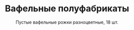 ---
#site_title: Продукт # Заголовок страницы (вкладка в браузере)
uniclass: product-1 # Это трогать не нужно

#------ Карточка товара ------
title: Вафельные полуфабрикаты # Заголовок, который будет везде отображаться
tumbnail: /assets/images/products/tumb-product-1.png # Изображение для карточки товара

#------ Отдельная страница товара - 1 экран ------
title_section: Вафельные полуфабрикаты # Название продукта на странице
subtitle: Пустые вафельные рожки разноцветные, 18 шт. # Подзаголовок
describe: Вафельный рожок литой, под мороженое, зефир и тд, высота 105 мм, диаметр 47 мм. # Описание под заголовком
size_upakovki: 143x55x187 мм # Размер упаковки
count_in: 8 шт # Кол-во в гофрокоробе
size_gofro: 390х235х150 мм # Размер гофрокороба

#------ Преимущества - 2 экран ------
# Одна карточка состоит из двух полей - img и text. Оба поля нужно заполнять, чтобы они отобазились на странице
advantages:
    - img: /assets/images/icons/sugar.svg
      text: Без добавляения сахара
    - img: /assets/images/icons/hrust.svg
      text: Хрустящая структура
    - img: /assets/images/icons/fasov.svg
      text: Удобная фасовка

#------ Продукция бренда - 3 экран ------
# Обязательные параметры: img - картинка которая будет отображаться
# Необязательные: img_slider - если нужна другая картинка в слайдере на первом экране
# exlude_slider - если НЕ нужно показывать в слайдере на первом экране, возможные значения: true - убрать, false - оставить как было (либо можно просто убрать этот параметр)
# subtitle, describe, size_upakovki, count_in, size_gofro - все настройки как на первом экране
brands_products:
    - img: /assets/images/products/product-1/brands/item-1.png
      img_slider: /assets/images/products/product-1/for-slider/item-1.png
      subtitle: Вафельная крошка, 250 г
      describe: Вафельная крошка для посыпки в изготовлении кондитерских изделий.
      size_upakovki: 143x55x187 мм # Размер упаковки
      count_in: 8 шт # Кол-во в гофрокоробе
      size_gofro: 390х235х150 мм # Размер гофрокороба
    - img: /assets/images/products/product-1/brands/item-2.png
      img_slider: /assets/images/products/product-1/for-slider/item-2.png
      subtitle: Пустые вафельные рожки, 18 шт
      describe: Вафельный рожок литой, под мороженое, зефир и тд, высота 105 мм, диаметр 47 мм.
      size_upakovki: 143x55x187 мм # Размер упаковки
      count_in: 8 шт # Кол-во в гофрокоробе
      size_gofro: 390х235х150 мм # Размер гофрокороба
    - img: /assets/images/products/product-1/brands/item-3.png
      img_slider: /assets/images/products/product-1/for-slider/item-3.png
      img_slider: /assets/images/products/product-1/brands/product-3.png
      subtitle: Вафельная крошка
      describe: Вафельная крошка для кондитерских производств, кондитерских, размер фракции 2-5 мм.
      size_upakovki: 800x400x300 мм # Размер упаковки
      weight: 15 кг # Вес
    - img: /assets/images/products/product-1/brands/item-4.png
      img_slider: /assets/images/products/product-1/for-slider/item-4.png
      subtitle: Вафельный мини-рожок
      describe: Вафельный мини-рожок под кондитерские изделия.
      size_product: высота 60 мм, диаметр 32 мм # Размер изделия
      count_in: 1408 шт # Кол-во в гофрокоробе
      size_gofro: 390х260х225 мм # Размер гофрокороба
    - img: /assets/images/products/product-1/brands/item-5.png
      img_slider: /assets/images/products/product-1/for-slider/item-5.png
      subtitle: Вафельный рожок
      describe: Вафельный рожок, литой, под мороженое, зефир и тд.
      size_product: высота 105 мм, диаметр 47 мм # Размер изделия
      count_in: 500 шт # Кол-во в гофрокоробе
      size_gofro: 390х260х225 мм # Размер гофрокороба
    - img: /assets/images/products/product-1/brands/item-6.png
      img_slider: /assets/images/products/product-1/for-slider/item-6.png
      subtitle: Вафельный стаканчик
      describe: Вафельный стаканчик стандартный под мороженое.
      size_product: высота 77 мм, диаметр 59 мм # Размер изделия
      count_in: 1008 шт # Кол-во в гофрокоробе
      size_gofro: 595х390х390 мм # Размер гофрокороба
---